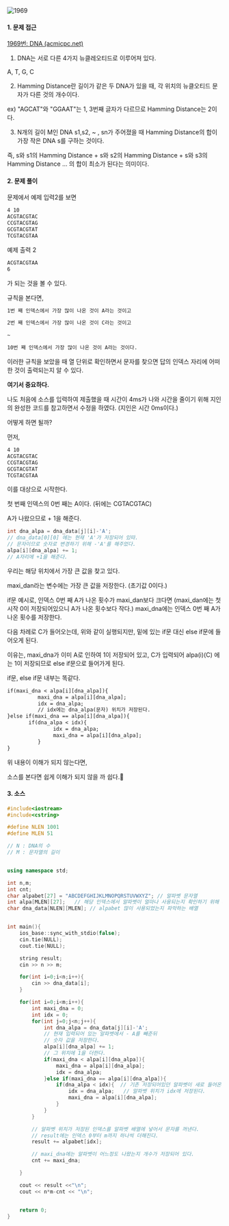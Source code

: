 ![1969](D:\Computer_Science\Study\Algorithm\Backjoon\BAEKJOON\lkc263\202107\1969\사진\1969.png)

#### 1. 문제 접근

[1969번: DNA (acmicpc.net)](https://www.acmicpc.net/problem/1969)

1) DNA는 서로 다른 4가지 뉴클레오티드로 이루어져 있다.

A, T, G, C

2) Hamming Distance란 길이가 같은 두 DNA가 있을 때, 각 위치의 뉴클오티드 문자가 다른 것의 개수이다.

ex) "AGCAT"와 "GGAAT"는 1, 3번째 글자가 다르므로 Hamming Distance는 2이다.

3) N개의 길이 M인 DNA s1,s2, ~ , sn가 주어졌을 때 Hamming Distance의 합이 가장 작은 DNA s를 구하는 것이다.

즉, s와 s1의 Hamming Distance + s와 s2의 Hamming Distance + s와 s3의 Hamming  Distance ... 의 합이 최소가 된다는 의미이다.



#### 2. 문제 풀이

문제에서 예제 입력2를 보면

```tex
4 10
ACGTACGTAC
CCGTACGTAG
GCGTACGTAT
TCGTACGTAA
```

예제 출력 2

```tex
ACGTACGTAA
6
```

가 되는 것을 볼 수 있다.

규칙을 본다면,

```tex
1번 째 인덱스에서 가장 많이 나온 것이 A라는 것이고

2번 째 인덱스에서 가장 많이 나온 것이 C라는 것이고

~

10번 째 인덱스에서 가장 많이 나온 것이 A라는 것이다.
```

이러한 규칙을 보았을 때 열 단위로 확인하면서 문자를 찾으면 답의 인덱스 자리에 어떠한 것이 출력되는지 알 수 있다.



**여기서 중요하다.**

나도 처음에 소스를 입력하여 제출했을 때 시간이 4ms가 나와 시간을 줄이기 위해 지인의 완성한 코드를 참고하면서 수정을 하였다. (지인은 시간 0ms이다.)

어떻게 하면 될까?

먼저, 

```tex
4 10
ACGTACGTAC
CCGTACGTAG
GCGTACGTAT
TCGTACGTAA
```

이를 대상으로 시작한다.

첫 번째 인덱스의 0번 째는 A이다.  (뒤에는 CGTACGTAC)

A가 나왔으므로 + 1을 해준다.

```C++
int dna_alpa = dna_data[j][i]-'A';
// dna_data[0][0] 에는 현재 'A'가 저장되어 있따.
// 문자이므로 숫자로 변경하기 위해 -'A'를 해주었다.
alpa[i][dna_alpa] += 1;
// A자리에 +1을 해준다.
```

우리는 해당 위치에서 가장 큰 값을 찾고 있다.

maxi_dan라는 변수에는 가장 큰 값을 저장한다. (초기값 0이다.)

if문 예시로, 인덱스 0번 째 A가 나온 횟수가 maxi_dan보다 크다면 (maxi_dan에는 첫 시작 0이 저장되어있으니 A가 나온 횟수보다 작다.) maxi_dna에는 인덱스 0번 째 A가 나온 횟수를 저장한다.

다음 차례로 C가 들어오는데, 위와 같이 실행되지만, 밑에 있는 if문 대신 else if문에 들어오게 된다.

이유는, maxi_dna가 이미 A로 인하여 1이 저장되어 있고, C가 입력되어 alpa(i)(C) 에는 1이 저장되므로 else if문으로 들어가게 된다.

if문, else if문 내부는 똑같다.

```tex
if(maxi_dna < alpa[i][dna_alpa]){
          maxi_dna = alpa[i][dna_alpa];
          idx = dna_alpa;
          // idx에는 dna_alpa(문자) 위치가 저장된다.
}else if(maxi_dna == alpa[i][dna_alpa]){
       if(dna_alpa < idx){
               idx = dna_alpa;
               maxi_dna = alpa[i][dna_alpa];
          }
}
```

위 내용이 이해가 되지 않는다면,

소스를 본다면 쉽게 이해가 되지 않을 까 쉽다.🤗

#### 3. 소스

```c++
#include<iostream>
#include<cstring>

#define NLEN 1001
#define MLEN 51

// N : DNA의 수
// M : 문자열의 길이


using namespace std;

int n,m;
int cnt;
char alpabet[27] = "ABCDEFGHIJKLMNOPQRSTUVWXYZ"; // 알파벳 문자열
int alpa[MLEN][27];   // 해당 인덱스에서 알파벳이 얼마나 사용되는지 확인하기 위해 사용한 이차원 배열
char dna_data[NLEN][MLEN]; // alpabet 많이 사용되었는지 파악하는 배열


int main(){
    ios_base::sync_with_stdio(false);
    cin.tie(NULL);
    cout.tie(NULL);

    string result;
    cin >> n >> m;

    for(int i=0;i<n;i++){
        cin >> dna_data[i];
    }

    for(int i=0;i<m;i++){
        int maxi_dna = 0;
        int idx = 0;
        for(int j=0;j<n;j++){
            int dna_alpa = dna_data[j][i]-'A';
            // 현재 입력되어 있는 알파벳에서 - A를 빼준뒤
            // 숫자 값을 저장한다.
            alpa[i][dna_alpa] += 1;
            // 그 위치에 1을 더한다.
            if(maxi_dna < alpa[i][dna_alpa]){
                maxi_dna = alpa[i][dna_alpa];
                idx = dna_alpa;
            }else if(maxi_dna == alpa[i][dna_alpa]){
                if(dna_alpa < idx){  // 기존 저장되어있던 알파벳이 새로 들어온 알파벳보다 사전 순으로 작다면 변경한다.
                    idx = dna_alpa;   // 알파벳 위치가 idx에 저장된다.
                    maxi_dna = alpa[i][dna_alpa];
                }
            }
        }

        // 알파벳 위치가 저장된 인덱스를 알파벳 배열에 넣어서 문자를 꺼낸다.
        // result에는 인덱스 0부터 m까지 하나씩 더해진다.
        result += alpabet[idx];

        // maxi_dna에는 알파벳이 어느정도 나왔는지 개수가 저장되어 있다.
        cnt += maxi_dna;

    }

    cout << result <<"\n";
    cout << n*m-cnt << "\n";


    return 0;
}

```







